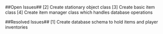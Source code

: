 ##Open Issues##
[2] Create stationary object class
[3] Create basic item class
[4] Create item manager class which handles database operations

##Resolved Issues##
[1] Create database schema to hold items and player inventories